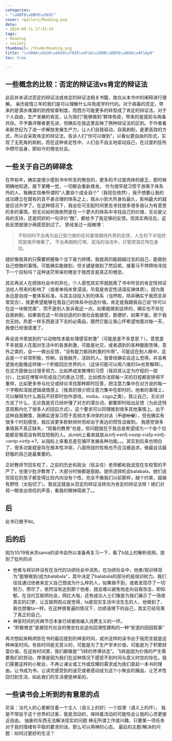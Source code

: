 ```yaml
---
categories:
- "\u8BFB\u8BFB\u565C"
cover: /gallery/Reading.png
date:
- 2024-09-11 17:31:43
tags:
- Reading
- society
thumbnail: /thumb/Reading.png
title: "\u300A\u5026\u6020\u793E\u4F1A\u300B\u8BFB\u4E66\u4F1Ap9"
toc: true

---
```

## 一些概念的比较：否定的辩证法vs肯定的辩证法
此前并未读过否定的辩证法或肯定的辩证法相关书籍，故仅从本书中的阐释进行理解。
亲历疫情三年的我们是可以理解什么叫免疫学时代的。对于病毒的否定，带来的是滴水难漏的防控规章制度。而西方可能更多的转型成了肯定的辩证法，对于个人自由，生产发展的肯定，认为我们“能够做到”群体免疫，带来的是提前与病毒共存。不予置评哪者更先进，但确实在我这里反映了两种辩证法的区别。于作者看来新世纪为了进一步解放发展生产力，让人们自我驱动，自我剥削，是更高效的方式，所以会采取肯定的辩证法，告诉人们“你可以做到”，以看似更自由的形式，实现了无死角的剥削。而在这种肯定性中，人们会不自主地驱动自己，在过度的狂热中燃尽自身，即如今的倦怠社会。

## 一些关于自己的碎碎念
在早些年，确实是很少感到书中所言的倦怠的，更多的不过是肉体的疲乏，那时候明确地知道，接下里睡一觉，一切都会重新焕发。
作为很早就习惯于游离于体系外的人，我确实信奉所谓的“人要自个成全自个”（我现在依然），我不想要让我的成功建立在既有的且不甚合理的体系之上，我从小到大所身处最久，影响最大的就是应试升学了。在这种情况下，我会在可支配时间里去寻找很多很多我认为有意思的多的事情。但无论如何我依然是在一个更大的体系中寻找自己的价值，无论是父母的支持，还是同好的一句评价“酷”，都给予了我足够的反馈。但其实再往后，这些反馈就很少再感受到过了。
曾经发过一段微博：
> 不知何时不会再为自己努力做的任何事情期待外界的反馈，人生的下半程终究是揭开帷幕了。
> 不会再期盼灯塔，混沌的湍流中，只管把浪花甩在身后。

就好像我真的只需要把握每个当下奋力拼搏，我就真的能超越过去的自己，能做到自己想做的事情。可能确实能做到，但关键是做到了然后呢，接着马不停蹄地寻找下一个目标吗？这种迷茫带来的倦怠于我而言是真正的倦怠。

其实再谈人在绩效社会中的异化，个人感觉其实早就脱离了书中所言的肯定性辩证法给人带来的影响了（或者单纯未曾浸润，毕竟是肯定性话语反弹体质）。因为我永远是自成一套体系标准。与其主动投入别的体系（当然啦，除非确实于我而言非常契合），我更希望能够在我自己的体系中创造价值。肯定是我跟我自己说“你可以在这一块做完美”，而不是别人告诉我这一点。如果能做到这样的，确实也不存在自我剥削。如果我在这一阶段创造的价值社会能接受，那便好，如果不能，那于我也无妨。热爱一样东西是活下去的必需品，既然它能让我心怀希望地面对每一天，我便已经很感激了。

再说说书里提到的“以动物性本能处理感官刺激”（可能是差不多意思？）。意思差不多就是人在面对生活中的各类刺激，可能是社交，或者遇到的各种酸甜苦辣，意外之类的，会一一做出反馈，“没有能力抵挡刺激的作用”。可能这在别人眼中，这会是一个非常积极，伶俐，自我敞开，活跃的人。我曾经确实会这么觉得，并且希望我也能像这样做一个积极回应世界的人（这块可能可以用八维的Se劣势解释）。在这方面做出过很多努力，比如养成发微博的习惯（我将其认定为疗程的一部分），比如在博客中形成自己的表达习惯，比如想办法把每一天的日程都安排得不重样，比如更多参与社交或辩论寻找那种即时应答，把注意力集中在对方说的每一个字眼和深层逻辑或情感上（我真的很少把注意力集中在即时的，他者的事情上，可以解释为什么我玩不好即时协作游戏，moba，csgo之类）。我让自己，无论对方说了什么，无论我是否已经听懂了对方的潜台词，都要即时给出反馈（为此还特意观察内化了很多人的回应方式）。这个要求可以同理推到很多其他事情上。出于这种自我鞭策，我确实逐渐习惯于高频次多冲突的对话（~~不是吵架~~），但也确实有很多个时刻感觉，我应该更多默默倾听但却出于表达的惯性没做到。
我感觉很多事情我不真正缺失，“观看的教育”也是，但问题就在于我总是希望成为一个各个功能都足够高没有明显短板的人。从mbti上看来就是从infj->enfj->estp->isfp->infj->entp->infp->?。从指标上来看总是在循环发展各种功能。。。其实到后来也明白了，很多功能就是存在根本性冲突，八面玲珑的性格也不应当被追求。做最自洽最舒服的自己是最重要的。

正好教师节回东校了，之前的历史和政治（班主任）老师都和我说现在东校管的不严了，也很少批评教育了，大部分时候都是鼓励，提供选择机会balabala，她们说但现在的孩子都变得比较内向没有个性，完全不像我们以前那样，越个约束，就越有野性（太贴切了）。我说这就是从否定的辩证法转向为肯定的辩证法呀！她们对视一眼发出惊叹的声音，看我的眼神简直了。。

## 后
此书已赠予lbl。

## 后的后
因为10/19有米羔sama的读书会所以准备再复习一下，看了b站上的解析视频。提到了批判的点
- 他者与规训并没有在当代的功绩社会中消失。在功绩社会中，他者/规训体现为“能够做到/成为balabala"，其中决定了balabala的部分的是规训权力。我们往往通过他者来定义自己想成为什么样的人，如果做不到，或者发现尽了一切努力，燃尽了，依然没有达到那个他者，就会难以避免地走向自我攻击，即抑郁。在当代互联网社会，网红大咖，还有成功人士们像是为我们展示了一场很真实的幻梦，让互联网观众就觉得，ta是现实生活中活生生的人，他做到了，我也想像ta一样。在这种很普遍的情况下，功绩语境下的自己，其实已经背离了真正的自己。
- 神圣时间的庆典节日本身已经被收编入消费主义的一环。
- “积极倦怠”是被现代社会的倦怠社会逆向回溯性建构的一种“安逸的田园叙事”

再次想起来韩炳哲在书的最后提到的神圣时间，或许这样的读书会于我而言就是这种神圣时间。有些时间是无意义的，可能是为了生产学术价值，可能是为了积累财富价值，在这些时间里，我们都像是“飞转的停滞状态”。飞转是因为价值的产生需要我们的劳动，停滞是因为我们在这种情况下感受不到时间与意义时空的存在。我们需要这样的小聚会，不再让课业或工作或炫耀的需求成为我们拿起一本书的理由。让书成为书，让读完感受到的迷茫或者感动成为这个小聚会的展品，让艺术性回归到生活，如此我们的生活便是神圣的。


## 一些读书会上听到的有意思的点
尼采：当代人的心里都住着一个主人（语义上的好）一个奴隶（语义上的坏）。
我是不常驻于这个世界的过客，我是流动的，保持着流动的可能性会让我的心灵更接近自由。
抽象的东西无法解决现实的问题
禅无所谓工作或兴趣，只要某一项任务对于我的情绪有平稳的要求的话，那么可以用禅的心态。
最后的主题/解决的问题：如何过更好的生活？
